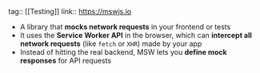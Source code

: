 tag:: [[Testing]] 
link:: https://mswjs.io

- A library that **mocks network requests** in your frontend or tests
- It uses the **Service Worker API** in the browser, which can **intercept all network requests** (like `fetch` or `XHR`) made by your app
- Instead of hitting the real backend, MSW lets you **define mock responses** for API requests